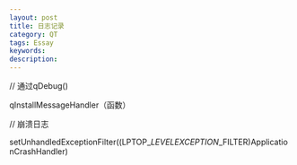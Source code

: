```yaml
---
layout: post
title: 日志记录
category: QT
tags: Essay
keywords: 
description: 
---
```


// 通过qDebug()

qInstallMessageHandler（函数）

// 崩溃日志

setUnhandledExceptionFilter((LPTOP\_*LEVELEXCEPTION*\_FILTER)ApplicationCrashHandler)
